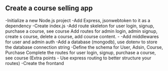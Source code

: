 ## Create a course selling app

-Initialize a new Node.js project
-Add Express, jsonwebtoken to it as a dependency
-Create index.js
-Add route skeleton for user login, signup, purchase a course, see course Add routes for admin login, admin signup, create s course, delete a course, add course content. -
-Add middlewares for user and admin auth
-Add a database (mongodb), use dotenv to store the database connection string
-Define the schema for User, Adsin, Course, Purchase Complete the routes for user login, signup, purchase a course, see course (Extra points - Use express routing to better structure your routes)
-Create the frontand
